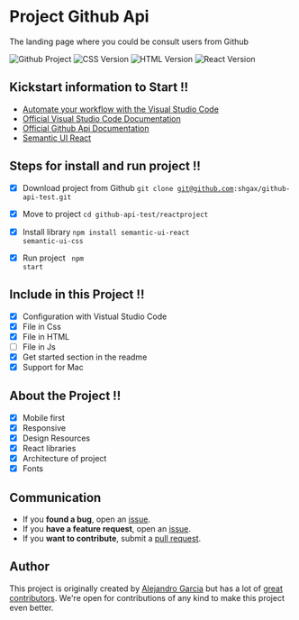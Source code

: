 # Project Github Api 

The landing page where you could be consult users from Github 

![Github Project](https://img.shields.io/badge/project-github--api-blue) ![CSS Version](https://img.shields.io/badge/css-v4-blue) ![HTML Version](https://img.shields.io/badge/html-v5-orange) ![React Version](https://img.shields.io/badge/react-v17.0.2-blue) 

## Kickstart information to Start !!
- [Automate your workflow with the Visual Studio Code](https://code.visualstudio.com/)
- [Official Visual Studio Code Documentation](https://code.visualstudio.com/docs)
- [Official Github Api Documentation](https://docs.github.com/es/rest)
- [Semantic UI React](https://react.semantic-ui.com/usage)

## Steps for install and run project !!
- [x] Download project from Github <code>git clone git@github.com:shgax/github-api-test.git</code>
- [x] Move to project <code>cd github-api-test/reactproject</code>
- [x] Install library <code>npm install semantic-ui-react semantic-ui-css</code>
- [x] Run project <code> npm start </code> 


## Include in this Project !!
- [x] Configuration with Vistual Studio Code
- [x] File in Css
- [x] File in HTML
- [ ] File in Js
- [x] Get started section in the readme
- [x] Support for Mac 

## About the Project !!
- [x] Mobile first
- [x] Responsive 
- [x] Design Resources
- [x] React libraries 
- [x] Architecture of project
- [x] Fonts

## Communication
- If you **found a bug**, open an [issue](https://github.com/shgax/podcast/issues).
- If you **have a feature request**, open an [issue](https://github.com/shgax/podcast/issues).
- If you **want to contribute**, submit a [pull request](https://github.com/shgax/podcast/pulls).

## Author

This project is originally created by [Alejandro Garcia](https://www.twitter.com/shgax) but has a lot of [great contributors](https://github.com/shgax). We're open for contributions of any kind to make this project even better.

